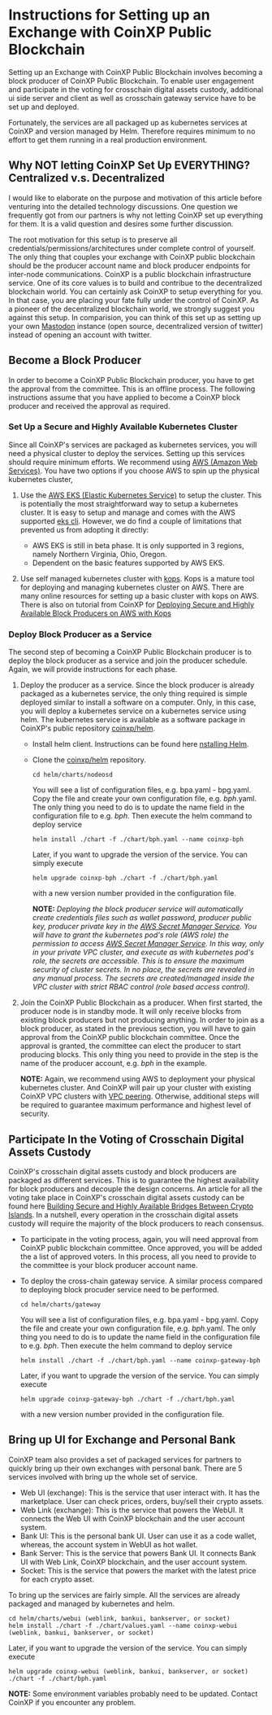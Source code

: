 # Instructions for Setting up an Exchange with CoinXP Public Blockchain

Setting up an Exchange with CoinXP Public Blockchain involves becoming a block producer of CoinXP Public Blockchain.
To enable user engagement and participate in the voting for crosschain digital assets custody, additional ui side server
and client as well as crosschain gateway service have to be set up and deployed. 

Fortunately, the services are all packaged up as kubernetes services at CoinXP and version managed by Helm. Therefore 
requires minimum to no effort to get them running in a real production environment. 

## Why NOT letting CoinXP Set Up EVERYTHING? Centralized v.s. Decentralized
I would like to elaborate on the purpose and motivation of this article before venturing into the detailed technology discussions. One question we frequently got from our partners is why not letting CoinXP set up everything for them. 
It is a valid question and desires some further discussion. 

The root motivation for this setup is to preserve all 
credentials/permissions/architectures under complete control of yourself. The only thing that couples your exchange with CoinXP public blockchain should be the producer account name and block producer endpoints for inter-node communications. CoinXP is a public blockchain infrastructure service. One of its core values is to build and contribue to the decentralized blockchain world. You can certainly ask CoinXP to setup everything for you. In that case, you are placing your fate fully under the control of CoinXP. As a pioneer of the decentralized blockchain world, we strongly suggest you against this setup. 
In comparision, you can think of this set up as setting up your own [Mastodon](https://mastodon.social/about) instance (open source, decentralized version of twitter) instead of opening an account with twitter.

## Become a Block Producer
In order to become a CoinXP Public Blockchain producer, you have to get the approval from the committee. 
This is an offline process. The following instructions assume that you have applied to become a CoinXP block producer and 
received the approval as required. 

### Set Up a Secure and Highly Available Kubernetes Cluster
Since all CoinXP's services are packaged as kubernetes services, you will need a physical cluster to deploy the services. 
Setting up this services should require minimum efforts. We recommend using [AWS (Amazon Web Services)](https://aws.amazon.com/). 
You have two options if you choose AWS to spin up the physical kubernetes cluster,

1. Use the [AWS EKS (Elastic Kubernetes Service)](https://aws.amazon.com/eks/) to setup the cluster. 
This is potentially the most straightforward way to setup a kubernetes cluster. 
It is easy to setup and manage and comes with the AWS supported [eks cli](https://docs.aws.amazon.com/cli/latest/reference/eks/index.html). 
However, we do find a couple of limitations that prevented us from adopting it directly:
    - AWS EKS is still in beta phase. It is only supported in 3 regions, namely Northern Virginia, Ohio, Oregon. 
    - Dependent on the basic features supported by AWS EKS. 

2. Use self managed kubernetes cluster with [kops](https://github.com/kubernetes/kops). 
Kops is a mature tool for deploying and managing kubernetes cluster on AWS. 
There are many online resources for setting up a basic cluster with kops on AWS. 
There is also on tutorial from CoinXP for [Deploying Secure and Highly Available Block Producers on AWS with Kops](https://medium.com/@weijia.che/deploying-secure-and-highly-available-block-producers-on-aws-with-kops-c6956831c048)

### Deploy Block Producer as a Service
The second step of becoming a CoinXP Public Blockchain producer is to deploy the block producer as a service and join the producer schedule. 
Again, we will provide instructions for each phase. 

1. Deploy the producer as a service. Since the block producer is already packaged as a kubernetes service,
 the only thing required is simple deployed similar to install a software on a computer. 
 Only, in this case, you will deploy a kubernetes service on a kubernetes service using helm. 
 The kubernetes service is available as a software package in CoinXP's public repository [coinxp/helm](https://github.com/coinxp/helm). 
    - Install helm client. Instructions can be found here [nstalling Helm](https://helm.sh/docs/using_helm/#installing-helm).
    - Clone the [coinxp/helm](https://github.com/coinxp/helm) repository. 
        ```
        cd helm/charts/nodeosd
        ```
        You will see a list of configuration files, e.g. bpa.yaml - bpg.yaml. Copy the file and create your own configuration file, 
        e.g. _bph_.yaml. The only thing you need to do is to update the name field in the configuration file to e.g. _bph_. 
        Then execute the helm command to deploy service
        ```
        helm install ./chart -f ./chart/bph.yaml --name coinxp-bph
        ```
        Later, if you want to upgrade the version of the service. You can simply execute
        ```
        helm upgrade coinxp-bph ./chart -f ./chart/bph.yaml
        ```
        with a new version number provided in the configuration file. 
        
        **NOTE:** _Deploying the block producer service will automatically create credentials files such as 
        wallet password, producer public key, producer private key in the [AWS Secret Manager Service](https://docs.aws.amazon.com/secretsmanager/latest/userguide/intro.html). 
        You will have to grant the kubernetes pod's role (AWS role) the permission to access [AWS Secret Manager Service](https://docs.aws.amazon.com/secretsmanager/latest/userguide/intro.html).
        In this way, only in your private VPC cluster, and execute as with kubernetes pod's role, the secrets are accessible. 
        This is to ensure the maximum security of cluster secrets. 
        In no place, the secrets are revealed in any manual process. 
        The secrets are created/managed inside the VPC cluster with strict RBAC control (role based access control)._ 
        
 2. Join the CoinXP Public Blockchain as a producer. 
 When first started, the producer node is in standby mode. 
 It will only receive blocks from existing block producers but not producing anything. 
 In order to join as a block producer, as stated in the previous section, you will have to gain approval from the CoinXP 
 public blockchain committee. Once the approval is granted, the committee can elect the producer to start producing blocks. 
 This only thing you need to provide in the step is the name of the producer account, e.g. _bph_ in the example. 
 
    **NOTE:** Again, we recommend using AWS to deployment your physical kubernetes cluster. 
    And CoinXP will pair up your cluster with existing CoinXP VPC clusters with [VPC peering](https://docs.aws.amazon.com/vpc/latest/peering/what-is-vpc-peering.html). 
    Otherwise, additional steps will be required to guarantee maximum performance and highest level of security. 
    
    
## Participate In the Voting of Crosschain Digital Assets Custody
CoinXP's crosschain digital assets custody and block producers are packaged as different services. 
This is to guarantee the highest availability for block producers and decouple the design concerns. 
An article for all the voting take place in CoinXP's crosschain digital assets custody can be found here 
[Building Secure and Highly Available Bridges Between Crypto Islands](https://medium.com/@weijia.che/building-secure-and-highly-available-bridges-between-crypto-islands-a209555a387c).
In a nutshell, every operation in the crosschain digital assets custody will require the majority of the block producers to reach consensus.

   - To participate in the voting process, again, you will need approval from CoinXP public blockchain committee. 
    Once approved, you will be added the a list of approved voters. In this process, all you need to provide to the committee is your block producer account name. 
   
   - To deploy the cross-chain gateway service. A similar process compared to deploying block procuder service  need to be performed.
        ```
        cd helm/charts/gateway
        ```
        You will see a list of configuration files, e.g. bpa.yaml - bpg.yaml. Copy the file and create your own configuration file, 
        e.g. _bph_.yaml. The only thing you need to do is to update the name field in the configuration file to e.g. _bph_. 
        Then execute the helm command to deploy service
        ```
        helm install ./chart -f ./chart/bph.yaml --name coinxp-gateway-bph
        ```
        Later, if you want to upgrade the version of the service. You can simply execute
        ```
        helm upgrade coinxp-gateway-bph ./chart -f ./chart/bph.yaml
        ```
        with a new version number provided in the configuration file. 
        
        
## Bring up UI for Exchange and Personal Bank
CoinXP team also provides a set of packaged services for partners to quickly bring up their own exchanges with personal bank. 
There are 5 services involved with bring up the whole set of service. 

   - Web UI (exchange): This is the service that user interact with. It has the marketplace. User can check prices, orders, buy/sell their crypto assets. 
   - Web Link (exchange): This is the service that powers the WebUI. It connects the Web UI with CoinXP blockchain and the user account system. 
   - Bank UI: This is the personal bank UI. User can use it as a code wallet, whereas, the account system in WebUI as hot wallet. 
   - Bank Server: This is the service that powers Bank UI. It connects Bank UI with Web Link, CoinXP blockchain, and the user account system.
   - Socket: This is the service that powers the market with the latest price for each crypto asset. 
   
To bring up the services are fairly simple. All the services are already packaged and managed by kubernetes and helm. 
    
    cd helm/charts/webui (weblink, bankui, bankserver, or socket)
    helm install ./chart -f ./chart/values.yaml --name coinxp-webui (weblink, bankui, bankserver, or socket)
   Later, if you want to upgrade the version of the service. You can simply execute
   
    helm upgrade coinxp-webui (weblink, bankui, bankserver, or socket) ./chart -f ./chart/bph.yaml
    
**NOTE:** Some environment variables probably need to be updated. Contact CoinXP if you encounter any problem. 
    
